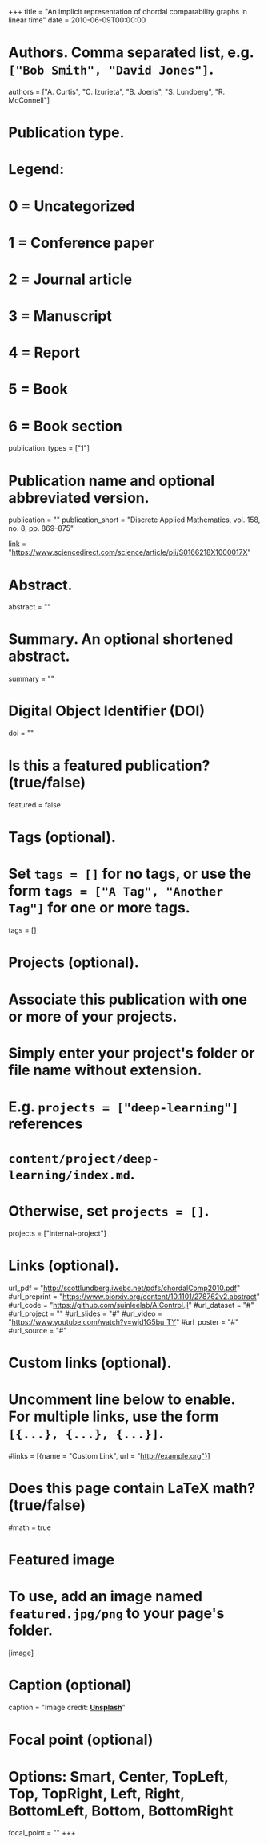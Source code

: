 +++
title = "An implicit representation of chordal comparability graphs in linear time"
date = 2010-06-09T00:00:00

# Authors. Comma separated list, e.g. `["Bob Smith", "David Jones"]`.
authors = ["A. Curtis", "C. Izurieta", "B. Joeris", "S. Lundberg", "R. McConnell"]

# Publication type.
# Legend:
# 0 = Uncategorized
# 1 = Conference paper
# 2 = Journal article
# 3 = Manuscript
# 4 = Report
# 5 = Book
# 6 = Book section
publication_types = ["1"]

# Publication name and optional abbreviated version.
publication = ""
publication_short = "Discrete Applied Mathematics, vol. 158, no. 8, pp. 869–875"

link = "https://www.sciencedirect.com/science/article/pii/S0166218X1000017X"

# Abstract.
abstract = ""

# Summary. An optional shortened abstract.
summary = ""

# Digital Object Identifier (DOI)
doi = ""

# Is this a featured publication? (true/false)
featured = false

# Tags (optional).
#   Set `tags = []` for no tags, or use the form `tags = ["A Tag", "Another Tag"]` for one or more tags.
tags = []

# Projects (optional).
#   Associate this publication with one or more of your projects.
#   Simply enter your project's folder or file name without extension.
#   E.g. `projects = ["deep-learning"]` references 
#   `content/project/deep-learning/index.md`.
#   Otherwise, set `projects = []`.
projects = ["internal-project"]

# Links (optional).
url_pdf = "http://scottlundberg.iwebc.net/pdfs/chordalComp2010.pdf"
#url_preprint = "https://www.biorxiv.org/content/10.1101/278762v2.abstract"
#url_code = "https://github.com/suinleelab/AIControl.jl"
#url_dataset = "#"
#url_project = ""
#url_slides = "#"
#url_video = "https://www.youtube.com/watch?v=wjd1G5bu_TY"
#url_poster = "#"
#url_source = "#"

# Custom links (optional).
#   Uncomment line below to enable. For multiple links, use the form `[{...}, {...}, {...}]`.
#links = [{name = "Custom Link", url = "http://example.org"}]

# Does this page contain LaTeX math? (true/false)
#math = true

# Featured image
# To use, add an image named `featured.jpg/png` to your page's folder. 
[image]
  # Caption (optional)
  caption = "Image credit: [**Unsplash**](https://unsplash.com/photos/pLCdAaMFLTE)"

  # Focal point (optional)
  # Options: Smart, Center, TopLeft, Top, TopRight, Left, Right, BottomLeft, Bottom, BottomRight
  focal_point = ""
+++

